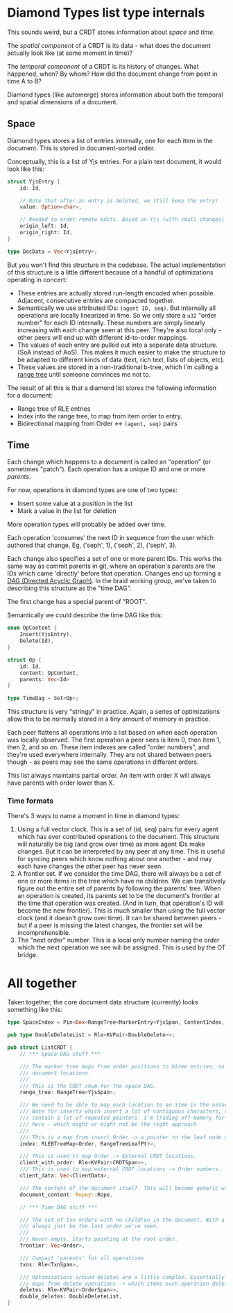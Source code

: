 # Diamond Types list type internals

This sounds weird, but a CRDT stores information about *space* and *time*.

The *spatial component* of a CRDT is its data - what does the document actually look like (at some moment in time)?

The *temporal component* of a CRDT is its history of changes. What happened, when? By whom? How did the document change from point in time A to B?

Diamond types (like automerge) stores information about both the temporal and spatial dimensions of a document.


## Space

Diamond types stores a list of entries internally, one for each item in the document. This is stored in document-sorted order.

Conceptually, this is a list of Yjs entries. For a plain text document, it would look like this:

```rust
struct YjsEntry {
    id: Id,

    // Note that after an entry is deleted, we still keep the entry!
    value: Option<char>,

    // Needed to order remote edits. Based on Yjs (with small changes)
    origin_left: Id,
    origin_right: Id,
}

type DocData = Vec<YjsEntry>;
```

But you won't find this structure in the codebase. The actual implementation of this structure is a little different because of a handful of optimizations operating in concert:

- These entries are actually stored run-length encoded when possible. Adjacent, consecutive entries are compacted together.
- Semantically we use attributed IDs: `(agent ID, seq)`. But internally all operations are locally linearized in time. So we only store a `u32` "order number" for each ID internally. These numbers are simply linearly increasing with each change seen at this peer. They're also local only - other peers will end up with different id-to-order mappings.
- The values of each entry are pulled out into a separate data structure. (SoA instead of AoS). This makes it much easier to make the structure to be adapted to different kinds of data (text, rich text, lists of objects, etc).
- These values are stored in a non-traditional b-tree, which I'm calling a [range tree](https://en.wikipedia.org/wiki/Range_tree) until someone convinces me not to.

The result of all this is that a diamond list stores the following information for a document:

- Range tree of RLE entries
- Index into the range tree, to map from item order to entry.
- Bidirectional mapping from Order <-> `(agent, seq)` pairs


## Time

Each change which happens to a document is called an "operation" (or sometimes "patch"). Each operation has a unique ID and one or more *parents*.

For now, operations in diamond types are one of two types:

- Insert some value at a position in the list
- Mark a value in the list for deletion

More operation types will probably be added over time.

Each operation 'consumes' the next ID in sequence from the user which authored that change. Eg, ('seph', 1), ('seph', 2), ('seph', 3).

Each change also specifies a set of one or more parent IDs. This works the same way as commit parents in git, where an operation's parents are the IDs which came 'directly' before that operation. Changes end up forming a [DAG (Directed Acyclic Graph)](https://en.wikipedia.org/wiki/Directed_acyclic_graph). In the braid working group, we've taken to describing this structure as the "time DAG".

The first change has a special parent of "ROOT".

Semantically we could describe the time DAG like this:

```rust
enum OpContent {
    Insert(YjsEntry),
    Delete(Id),
}

struct Op {
    id: Id,
    content: OpContent,
    parents: Vec<Id>
}

type TimeDag = Set<Op>;
```

This structure is very "stringy" in practice. Again, a series of optimizations allow this to be normally stored in a tiny amount of memory in practice.

Each peer flattens all operations into a list based on *when* each operation was locally observed. The first operation a peer sees is item 0, then item 1, then 2, and so on. These item indexes are called "order numbers", and they're used everywhere internally. They are not shared between peers though - as peers may see the same operations in different orders.

This list always maintains partial order. An item with order X will always have parents with order lower than X.


### Time formats

There's 3 ways to name a moment in time in diamond types:

1. Using a full vector clock. This is a set of (id, seq) pairs for every agent which has ever contributed operations to the document. This structure will naturally be big (and grow over time) as more agent IDs make changes. But it can be interpreted by any peer at any time. This is useful for syncing peers which know nothing about one another - and may each have changes the other peer has never seen.
2. A frontier set. If we consider the time DAG, there will always be a set of one or more items in the tree which have no children. We can transitively figure out the entire set of parents by following the parents' tree. When an operation is created, its parents set to be the document's frontier at the time that operation was created. (And in turn, that operation's ID will become the new frontier). This is much smaller than using the full vector clock (and it doesn't grow over time). It can be shared between peers - but if a peer is missing the latest changes, the frontier set will be incomprehensible.
3. The "next order" number. This is a local only number naming the order which the next operation we see will be assigned. This is used by the OT bridge.


# All together

Taken together, the core document data structure (currently) looks something like this:

```rust
type SpaceIndex = Pin<Box<RangeTree<MarkerEntry<YjsSpan, ContentIndex, DOC_IE, DOC_LE>, RawPositionIndex, INDEX_IE, INDEX_LE>>>;

pub type DoubleDeleteList = Rle<KVPair<DoubleDelete>>;

pub struct ListCRDT {
    // *** Space DAG stuff ***

    /// The marker tree maps from order positions to btree entries, so we can map between orders and
    /// document locations.
    ///
    /// This is the CRDT chum for the space DAG.
    range_tree: RangeTree<YjsSpan>,

    /// We need to be able to map each location to an item in the associated BST.
    /// Note for inserts which insert a lot of contiguous characters, this will
    /// contain a lot of repeated pointers. I'm trading off memory for simplicity
    /// here - which might or might not be the right approach.
    ///
    /// This is a map from insert Order -> a pointer to the leaf node which contains that insert.
    index: RLEBTreeMap<Order, RangeTreeLeafPtr>,

    /// This is used to map Order -> External CRDT locations.
    client_with_order: Rle<KVPair<CRDTSpan>>,
    /// This is used to map external CRDT locations -> Order numbers.
    client_data: Vec<ClientData>,

    /// The content of the document itself. This will become generic with time.
    document_content: Ropey::Rope,

    // *** Time DAG stuff ***

    /// The set of txn orders with no children in the document. With a single writer this will
    /// always just be the last order we've seen.
    ///
    /// Never empty. Starts pointing at the root order.
    frontier: Vec<Order>,

    /// Compact 'parents' for all operations
    txns: Rle<TxnSpan>,

    /// Optimizations around deletes are a little complex. Essentially this
    /// maps from delete operations -> which items each operation deleted.
    deletes: Rle<KVPair<OrderSpan>>,
    double_deletes: DoubleDeleteList,
}
```